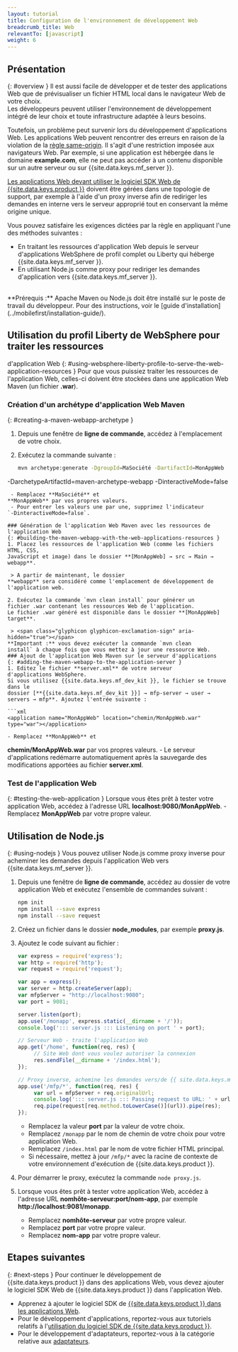 ```yaml
---
layout: tutorial
title: Configuration de l'environnement de développement Web
breadcrumb_title: Web
relevantTo: [javascript]
weight: 6
---
```

<!-- NLS_CHARSET=UTF-8 -->
## Présentation
{: #overview }
Il est aussi facile de développer et de tester des applications Web que de
prévisualiser un fichier HTML local dans le navigateur Web de votre choix.   
Les développeurs peuvent utiliser l'environnement de développement intégré de leur
choix et toute infrastructure adaptée à leurs besoins. 

Toutefois, un problème peut survenir lors du développement d'applications Web. Les
applications Web peuvent rencontrer des erreurs en raison de la violation de la
[règle
same-origin](https://developer.mozilla.org/en-US/docs/Web/Security/Same-origin_policy). Il s'agit d'une restriction imposée aux navigateurs Web.
Par exemple, si une application est hébergée dans le domaine
**example.com**, elle ne peut pas accéder à un contenu disponible
sur un autre serveur ou sur {{site.data.keys.mf_server }}.

[Les applications Web devant
utiliser le logiciel SDK Web de {{site.data.keys.product }}](../../../application-development/sdk/web) doivent être
gérées dans une topologie de support, par exemple à l'aide d'un proxy inverse
afin de rediriger les demandes en interne vers le serveur approprié tout en conservant la
même origine unique. 

Vous pouvez satisfaire les exigences dictées par la règle en appliquant l'une
des
méthodes suivantes : 

- En traitant les ressources d'application Web depuis le serveur
d'applications WebSphere de profil complet ou Liberty qui héberge {{site.data.keys.mf_server }}.
- En utilisant Node.js comme proxy pour rediriger les demandes d'application vers {{site.data.keys.mf_server }}.

<br/>
**Prérequis :**  
Apache Maven ou Node.js doit être installé sur le poste de travail du
développeur.   
Pour des instructions, voir le
[guide d'installation](../mobilefirst/installation-guide/).

## Utilisation du profil Liberty de WebSphere pour traiter les ressources
d'application Web 
{: #using-websphere-liberty-profile-to-serve-the-web-application-resources }
Pour que vous puissiez traiter les ressources de l'application Web, celles-ci doivent
être stockées dans une application Web Maven (un fichier **.war**). 

### Création d'un archétype d'application Web Maven 
{: #creating-a-maven-webapp-archetype }
1. Depuis une fenêtre de **ligne de commande**, accédez à
l'emplacement de votre choix. 
2. Exécutez la commande suivante :

   ```bash
   mvn archetype:generate -DgroupId=MaSociété -DartifactId=MonAppWeb
-DarchetypeArtifactId=maven-archetype-webapp -DinteractiveMode=false
   ```
    - Remplacez **MaSociété** et
**MonAppWeb** par vos propres valeurs. 
    - Pour entrer les valeurs une par une, supprimez l'indicateur
`-DinteractiveMode=false`. 

### Génération de l'application Web Maven avec les ressources de
l'application Web  
{: #building-the-maven-webapp-with-the-web-applications-resources }
1. Placez les ressources de l'application Web (comme les fichiers HTML, CSS,
JavaScript et image) dans le dossier **[MonAppWeb] → src → Main →
webapp**. 

    > A partir de maintenant, le dossier
**webapp** sera considéré comme l'emplacement de développement de l'application web. 

2. Exécutez la commande `mvn clean install` pour générer un
fichier .war contenant les ressources Web de l'application.   
Le fichier .war généré est disponible dans le dossier **[MonAppWeb]
target**. 
   
    > <span class="glyphicon glyphicon-exclamation-sign" aria-hidden="true"></span>
**Important :** vous devez exécuter la commande `mvn clean
install` à chaque fois que vous mettez à jour une ressource Web.
### Ajout de l'application Web Maven sur le serveur d'applications 
{: #adding-the-maven-webapp-to-the-application-server }
1. Editez le fichier **server.xml** de votre serveur
d'applications WebSphere.   
Si vous utilisez {{site.data.keys.mf_dev_kit }}, le fichier se trouve dans le
dossier [**{{site.data.keys.mf_dev_kit }}] → mfp-server → user →
servers → mfp**. Ajoutez l'entrée suivante :

   ```xml
   <application name="MonAppWeb" location="chemin/MonAppWeb.war"
type="war"></application>
   ```
    - Remplacez **MonAppWeb** et
**chemin/MonAppWeb.war** par vos propres valeurs. 
    - Le serveur d'applications redémarre automatiquement après la sauvegarde des
modifications apportées au fichier **server.xml**.   

### Test de l'application Web 
{: #testing-the-web-application }
Lorsque vous êtes prêt à tester votre application Web, accédez à l'adresse URL
**localhost:9080/MonAppWeb**.
    - Remplacez **MonAppWeb** par votre propre valeur. 

## Utilisation de Node.js
{: #using-nodejs }
Vous pouvez utiliser Node.js comme proxy inverse pour acheminer les demandes depuis
l'application Web vers {{site.data.keys.mf_server }}.

1. Depuis une fenêtre de **ligne de commande**, accédez au
dossier de votre application Web et exécutez l'ensemble de commandes suivant :  

   ```bash
   npm init
   npm install --save express
   npm install --save request
   ```

2. Créez un fichier dans le dossier **node_modules**, par
exemple **proxy.js**.
3. Ajoutez le code suivant au fichier : 

   ```javascript
   var express = require('express');
   var http = require('http');
   var request = require('request');

   var app = express();
   var server = http.createServer(app);
   var mfpServer = "http://localhost:9080";
   var port = 9081;

   server.listen(port);
   app.use('/monapp', express.static(__dirname + '/'));
   console.log('::: server.js ::: Listening on port ' + port);

   // Serveur Web - traite l'application Web
   app.get('/home', function(req, res) {
        // Site Web dont vous voulez autoriser la connexion
        res.sendFile(__dirname + '/index.html');
   });

   // Proxy inverse, achemine les demandes vers/de {{ site.data.keys.mf_server }}
   app.use('/mfp/*', function(req, res) {
        var url = mfpServer + req.originalUrl;
        console.log('::: server.js ::: Passing request to URL: ' + url);
        req.pipe(request[req.method.toLowerCase()](url)).pipe(res);
   });
   ```
    - Remplacez la valeur **port** par la valeur de votre choix. 
    - Remplacez `/monapp` par le nom de chemin de votre choix
pour votre application Web. 
    - Remplacez `/index.html` par le nom de votre fichier HTML
principal. 
    - Si nécessaire, mettez à jour `/mfp/*` avec la racine de
contexte de votre environnement d'exécution de {{site.data.keys.product }}. 

4. Pour démarrer le proxy, exécutez la commande `node
proxy.js`.
5. Lorsque vous êtes prêt à tester votre application Web, accédez à l'adresse URL
**nomhôte-serveur:port/nom-app**, par exemple
**http://localhost:9081/monapp**. 
    - Remplacez **nomhôte-serveur** par votre propre valeur. 
    - Remplacez **port** par votre propre valeur. 
    - Remplacez **nom-app** par votre propre valeur. 

## Etapes suivantes 
{: #next-steps }
Pour continuer le développement de {{site.data.keys.product }} dans des
applications Web, vous devez ajouter le logiciel SDK Web de
{{site.data.keys.product }} dans l'application Web. 

* Apprenez à ajouter le logiciel SDK de
[{{site.data.keys.product }}
dans les applications Web](../../../application-development/sdk/web/).
* Pour le développement d'applications, reportez-vous aux tutoriels relatifs à
l'[utilisation du logiciel SDK
de {{site.data.keys.product }}](../../../application-development/). 
* Pour le développement d'adaptateurs, reportez-vous à la catégorie relative aux
[adaptateurs](../../../adapters/). 
